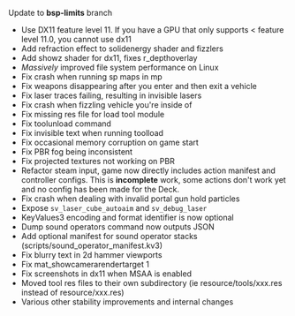 Update to **bsp-limits** branch

- Use DX11 feature level 11. If you have a GPU that only supports < feature level 11.0, you cannot use dx11
- Add refraction effect to solidenergy shader and fizzlers
- Add showz shader for dx11, fixes r_depthoverlay
- *Massively* improved file system performance on Linux
- Fix crash when running sp maps in mp
- Fix weapons disappearing after you enter and then exit a vehicle
- Fix laser traces failing, resulting in invisible lasers
- Fix crash when fizzling vehicle you're inside of
- Fix missing res file for load tool module
- Fix toolunload command
- Fix invisible text when running toolload
- Fix occasional memory corruption on game start
- Fix PBR fog being inconsistent
- Fix projected textures not working on PBR
- Refactor steam input, game now directly includes action manifest and controller configs. This is **incomplete** work, some actions don't work yet and no config has been made for the Deck.
- Fix crash when dealing with invalid portal gun hold particles
- Expose `sv_laser_cube_autoaim` and `sv_debug_laser`
- KeyValues3 encoding and format identifier is now optional
- Dump sound operators command now outputs JSON
- Add optional manifest for sound operator stacks (scripts/sound_operator_manifest.kv3)
- Fix blurry text in 2d hammer viewports
- Fix mat_showcamerarendertarget 1
- Fix screenshots in dx11 when MSAA is enabled
- Moved tool res files to their own subdirectory (ie resource/tools/xxx.res instead of resource/xxx.res)
- Various other stability improvements and internal changes
